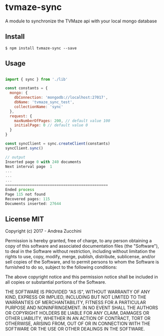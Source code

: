 # tvmaze-sync

A module to synchronize the TVMaze api with your local mongo database

## Install

```
$ npm install tvmaze-sync --save
```
## Usage
```js

import { sync } from './lib'

const constants = {
  mongo: {
    dbConnection: 'mongodb://localhost:27017',
    dbName: 'tvmaze_sync_test',
    collectionName: 'sync'
  },
  request: {
    maxNumberOfPages: 200, // default value 100
    initialPage: 0 // default value 0
  }
}

const syncClient = sync.createClient(constants)
syncClient.sync()

// output
Inserted page 0 with 240 documents
Next interval page  1
...
...
...
==============================================
Ended process
Page 115 not found
Recovered pages: 115
Documents inserted: 27644

```


## License MIT

Copyright (c) 2017 - Andrea Zucchini


Permission is hereby granted, free of charge, to any person obtaining a copy
of this software and associated documentation files (the "Software"), to deal
in the Software without restriction, including without limitation the rights
to use, copy, modify, merge, publish, distribute, sublicense, and/or sell
copies of the Software, and to permit persons to whom the Software is
furnished to do so, subject to the following conditions:


The above copyright notice and this permission notice shall be included in
all copies or substantial portions of the Software.


THE SOFTWARE IS PROVIDED "AS IS", WITHOUT WARRANTY OF ANY KIND, EXPRESS OR
IMPLIED, INCLUDING BUT NOT LIMITED TO THE WARRANTIES OF MERCHANTABILITY,
FITNESS FOR A PARTICULAR PURPOSE AND NONINFRINGEMENT.  IN NO EVENT SHALL THE
AUTHORS OR COPYRIGHT HOLDERS BE LIABLE FOR ANY CLAIM, DAMAGES OR OTHER
LIABILITY, WHETHER IN AN ACTION OF CONTRACT, TORT OR OTHERWISE, ARISING FROM,
OUT OF OR IN CONNECTION WITH THE SOFTWARE OR THE USE OR OTHER DEALINGS IN
THE SOFTWARE.
